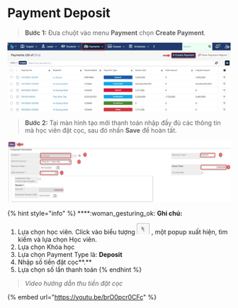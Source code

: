 # Payment Deposit

> **Bước 1:** Đưa chuột vào menu **Payment** chọn **Create Payment**.

![](../../.gitbook/assets/payment1.jpg)

> **Bước 2:**&#x20;
> Tại màn hình tạo mới thanh toán nhập đầy đủ các thông tin mà học viên đặt cọc, sau đó nhấn **Save** để hoàn tất.

![](../../.gitbook/assets/payment2.jpg)

{% hint style="info" %}
****:woman\_gesturing\_ok: **Ghi chú:**

1. Lựa chọn học viên.&#x20;
   Click vào biểu tượng <img src="../../.gitbook/assets/Enroll4.png" alt="" data-size="line"> , một popup xuất hiện, tìm kiếm và lựa chọn Học viên.
2. Lựa chọn Khóa học
3. Lựa chọn Payment Type là: **Deposit**
4. Nhập số tiền đặt cọc**.**
5. Lựa chọn số lần thanh toán
{% endhint %}

> _Video hướng dẫn thu tiền đặt cọc_

{% embed url="https://youtu.be/brO0pcr0CFc" %}
